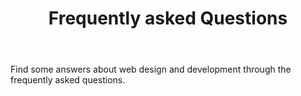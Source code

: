 ---
body: Find some answers about web design and development through the frequently asked
  questions.
general_faq:
- answer: Your site is built on the new JAMstack architecture. Meaning your site will
    be a fortress, unlike others on WordPress. Our sites are built to last!
  question: How long will my site last?
- answer: After launching your website, we will already set up Google Analytics and
    send it to Google for indexing. This is the most we could do organically other
    than updating tags.
  question: How do I boost my SEO
- answer: Yes, even though your site will be optimized for search engines, it can
    take a while for the bots to crawl your website, especially if it's new. This
    can vary from site to site and can take weeks or months.
  question: Does your site have SEO
- answer: Yes! If you're having difficulty writing your own content for the website,
    we can definitely be flexible.
  question: Can someone help with content?
- answer: Yup! Every project will have it's own preview link that you can access anytime!
  question: Can I see the design while you build?
- answer: No, everything is built in California. We have amazing connections in California
    for videography who has worked filmed for UFC and experienced marketers.
  question: Do you outsource overseas?
- answer: We have clients nationwide!
  question: Do you service out of state?
- answer: Our website is the most secure website you could get. Included with SSL
    security.
  question: Is my website secured?
- answer: Almost all websites nowadays rely on databases. Meaning when you type in
    information and click "save", it gets stored in a database. Having a database
    makes your site vulnerable to malicious attacks and spam. Our website powers on
    read-only files, meaning no vulnerabilities to hacks. Making it the most secure.
  question: Why are your sites more secure?
- answer: Most agencies rely on WordPress or page builders. All websites (except e-commerce)
    is built using JAMstack - a modern web development architecture for developers/programmers
    to build modern, fast, secure web apps.
  question: How are your websites built?
- answer: Web industry standard is to update every 2-3 years. Our sites are built
    to last way over the recommended time frame.
  question: How often should I update my site?
- answer: Yes! Every website should be mobile responsive now. There should be no excuse!
    Google will always rank mobile responsiveness higher. This provides a user-friendly
    experience.
  question: Are your websites mobile responsive?
real_estate_faq:
- answer: Subscriptions are month-to-month. You are able to cancel at any time. Website
    set up is based on the proposal.
  question: Are there any contracts?
- answer: A templated design may take a week to fully launch the website. Custom designs
    can take up to 2-3 weeks.
  question: How long till I could get my real estate website?
- answer: An amazing site is useless without promotion. The more you market your website,
    Google will see that more people are visiting and will eventually rank you higher.
    Put it on your business cards, social media, etc.
  question: Will I get lots of leads?
- answer: IDX grabs data from the MLS and displays it. There are tools that come with
    the IDX, such as lead management, listings manager, and more. Without IDX, it's
    a little more work due to manually adding in listings.
  question: What is IDX? Do I need it?
- answer: The website is built on a proprietary  system. You could own the content,
    but the site will need to be maintained with us.
  question: Do you host the website
- answer: Yes! Most agencies never customize their admin for clients because it will
    update globally for everyone. Depending on the feature, it's very likely it can
    be built out. For example, a client needed a "featured community". we were able
    to build out custom page templates that draw in communities he added in the admin.
  question: If I don't see a feature in the admin, are you able to build it out?
- answer: Agents and brokers have their own type of sites, especially if IDX is needed.
    IDX will always be the more expensive option due to fees on the data feed, and
    charges from your MLS. Please get in touch with us to find out an accurate price.
  question: What determines my monthly cost?
small_business_faq:
- answer: No! Small businesses should not work off of templates since you're trying
    to brand yourself. We do not want a corporate design on a friendly food site.
  question: Would my website be a template?
- answer: 'Yes, Shopify is the #1 e-commerce platform out there and provides all the
    tools needed. Other platforms for e-commerce tend to be more difficult. If Shopify
    is not within your price range, we can definitely recommend other platforms.'
  question: Do you only build ecommerce on Shopify?
- answer: Any type of website is supported. However, everyone has a different business
    model and we've informed clients that it's something that can't be done through
    the platform. It's recommended to consult with us. It's free!
  question: What type of business can you help?
- answer: The admin portal can easily be customized to fit your business model. For
    example, adding lists of services, menus, and more!
  question: How flexible is your admin?
- answer: This can vary for everyone. A larger custom site with more pages will take
    longer. A more accurate time frame is 1-3 weeks. This also depends on how fast
    content is provided to move forward with the website.
  question: How long does it take to build a small business website?
title: Frequently asked Questions
search_engine_optimization:
  title_tag: FAQ | Hungry Ram Web Design
  meta_description: View frequently asked questions about our web design services.
---